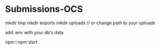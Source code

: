 # Submissions-OCS

mkdir tmp
mkdir exports
mkdir uploads // or change path to your uploads

add .env with your db's data

npm i 
npm start
